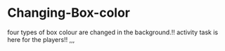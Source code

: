 # Changing-Box-color
four types of box colour are changed in the background.!!
activity task is here for the players!!
,,,
